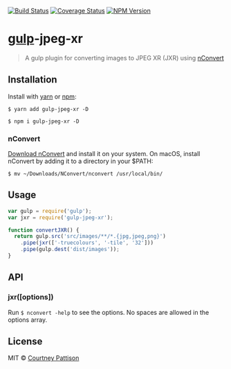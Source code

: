 [![Build Status][travis-img]][travis-url] [![Coverage Status][coveralls-img]][coveralls-url] [![NPM Version][npm-img]][npm-url]

# [gulp](https://gulpjs.com/)-jpeg-xr
> A gulp plugin for converting images to JPEG XR (JXR) using [nConvert][nconvert-url]

## Installation
Install with [yarn][yarn-url] or [npm][npm-home-url]:
```
$ yarn add gulp-jpeg-xr -D
```
```
$ npm i gulp-jpeg-xr -D
```

### nConvert
[Download nConvert][nconvert-download-url] and install it on your system. On macOS, install nConvert by adding it to a directory in your $PATH:
```
$ mv ~/Downloads/NConvert/nconvert /usr/local/bin/
```

## Usage
```js
var gulp = require('gulp');
var jxr = require('gulp-jpeg-xr');

function convertJXR() {
  return gulp.src('src/images/**/*.{jpg,jpeg,png}')
    .pipe(jxr(['-truecolours', '-tile', '32']))
    .pipe(gulp.dest('dist/images'));
}
```

## API
### jxr([options])
Run `$ nconvert -help` to see the options. No spaces are allowed in the options array.

## License

MIT © [Courtney Pattison](https://courtneypattison.com/)

[coveralls-img]: https://img.shields.io/coveralls/github/courtneypattison/gulp-jpeg-xr.svg
[coveralls-url]: https://coveralls.io/github/courtneypattison/gulp-jpeg-xr

[nconvert-download-url]: (https://www.xnview.com/en/nconvert/#downloads)
[nconvert-url]: (https://www.xnview.com/en/nconvert/)

[npm-home-url]: https://www.npmjs.com/
[npm-img]: https://img.shields.io/npm/v/gulp-jpeg-xr.svg
[npm-url]: https://www.npmjs.com/package/gulp-jpeg-xr

[travis-img]: https://img.shields.io/travis/courtneypattison/gulp-jpeg-xr.svg
[travis-url]: https://travis-ci.org/courtneypattison/gulp-jpeg-xr

[yarn-url]: https://yarnpkg.com/
